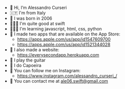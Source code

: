 - 👋 Hi, I’m Alessandro Curseri
- 🇮🇹 I'm from Italy
- 🎂 I was born in 2006
- 👨🏼‍💻 I'm quite good at swift
- 👨🏼‍💻 I'm learning javascript, html, css, python
- 📱 I made two apps that are available on the App Store:
     - https://apps.apple.com/us/app/id1547609700
     - https://apps.apple.com/us/app/id1521344028
- 📲 I also made a website: 
     - https://everysecondapp.herokuapp.com
- 🎸 I play the guitar
- 🥋 I do Capoeira
- 📸 You can follow me on Instagram:
     - https://www.instagram.com/alessandro_curseri_/
- 📧 You can contact me at ale06.swift@gmail.com
